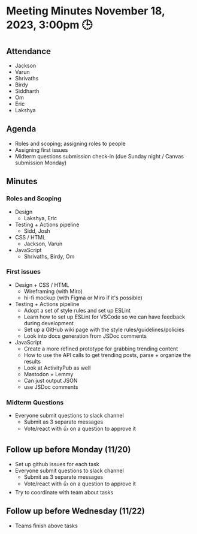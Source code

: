 # Meeting Minutes November 18, 2023, 3:00pm 🕒

## Attendance
- Jackson
- Varun
- Shrivaths
- Birdy
- Siddharth
- Om
- Eric
- Lakshya

## Agenda
- Roles and scoping; assigning roles to people 
- Assigning first issues
- Midterm questions submission check-in (due Sunday night / Canvas submission Monday)

## Minutes

### Roles and Scoping

- Design
  - Lakshya, Eric
- Testing + Actions pipeline
  - Sidd, Josh
- CSS / HTML
  - Jackson, Varun
- JavaScript
  - Shrivaths, Birdy, Om

### First issues
- Design + CSS / HTML
  - Wireframing (with Miro)
  - hi-fi mockup (with Figma or Miro if it's possible)
- Testing + Actions pipeline
  - Adopt a set of style rules and set up ESLint
  - Learn how to set up ESLint for VSCode so we can have feedback during development
  - Set up a GitHub wiki page with the style rules/guidelines/policies
  - Look into docs generation from JSDoc comments
- JavaScript
  - Create a more refined prototype for grabbing trending content
  - How to use the API calls to get trending posts, parse + organize the results
  - Look at ActivityPub as well
  - Mastodon + Lemmy
  - Can just output JSON
  - use JSDoc comments

### Midterm Questions
- Everyone submit questions to slack channel
   - Submit as 3 separate messages
   - Vote/react with 👍 on a question to approve it

## Follow up before Monday (11/20)
- Set up github issues for each task
- Everyone submit questions to slack channel
   - Submit as 3 separate messages
   - Vote/react with 👍 on a question to approve it
- Try to coordinate with team about tasks

## Follow up before Wednesday (11/22)
- Teams finish above tasks


